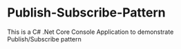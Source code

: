 # Publish-Subscribe-Pattern
This is a C# .Net Core Console Application to demonstrate Publish/Subscribe pattern
